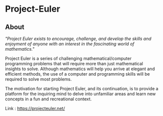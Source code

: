 # Project-Euler

## About

*"Project Euler exists to encourage, challenge, and develop the skills and enjoyment of anyone with an interest in the fascinating world of mathematics."*

Project Euler is a series of challenging mathematical/computer programming problems that will require more than just mathematical insights to solve. Although mathematics will help you arrive at elegant and efficient methods, the use of a computer and programming skills will be required to solve most problems.

The motivation for starting Project Euler, and its continuation, is to provide a platform for the inquiring mind to delve into unfamiliar areas and learn new concepts in a fun and recreational context.

Link : https://projecteuler.net/
